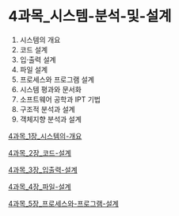 # 4과목_시스템-분석-및-설계

1. 시스템의 개요
2. 코드 설계
3. 입·출력 설계
4. 파일 설계
5. 프로세스와 프로그램 설계
6. 시스템 평과와 문서화
7. 소프트웨어 공학과 IPT 기법
8. 구조적 분석과 설계
9. 객체지향 분석과 설계

[4과목_1장_시스템의-개요](https://github.com/JuNijen/Industrial-Engineer-Information-Processing/wiki/4%EA%B3%BC%EB%AA%A9_1%EC%9E%A5_%EC%8B%9C%EC%8A%A4%ED%85%9C%EC%9D%98-%EA%B0%9C%EC%9A%94)

[4과목_2장_코드-설계](https://github.com/JuNijen/Industrial-Engineer-Information-Processing/wiki/4%EA%B3%BC%EB%AA%A9_2%EC%9E%A5_%EC%BD%94%EB%93%9C-%EC%84%A4%EA%B3%84)

[4과목_3장_입출력-설계](https://github.com/JuNijen/Industrial-Engineer-Information-Processing/wiki/4%EA%B3%BC%EB%AA%A9_3%EC%9E%A5_%EC%9E%85%EC%B6%9C%EB%A0%A5-%EC%84%A4%EA%B3%84)

[4과목_4장_파일-설계](https://github.com/JuNijen/Industrial-Engineer-Information-Processing/wiki/4%EA%B3%BC%EB%AA%A9_4%EC%9E%A5_%ED%8C%8C%EC%9D%BC-%EC%84%A4%EA%B3%84)

[4과목_5장_프로세스와-프로그램-설계](4%E1%84%80%E1%85%AA%E1%84%86%E1%85%A9%E1%86%A8_%E1%84%89%E1%85%B5%E1%84%89%E1%85%B3%E1%84%90%E1%85%A6%E1%86%B7-%E1%84%87%E1%85%AE%E1%86%AB%E1%84%89%E1%85%A5%E1%86%A8-%E1%84%86%E1%85%B5%E1%86%BE-%E1%84%89%E1%85%A5%E1%86%AF%E1%84%80%E1%85%A8%2089680d797cc648798f80ec056b65a684/4%E1%84%80%E1%85%AA%E1%84%86%E1%85%A9%E1%86%A8_5%E1%84%8C%E1%85%A1%E1%86%BC_%E1%84%91%E1%85%B3%E1%84%85%E1%85%A9%E1%84%89%E1%85%A6%E1%84%89%E1%85%B3%E1%84%8B%E1%85%AA-%E1%84%91%E1%85%B3%E1%84%85%E1%85%A9%E1%84%80%E1%85%B3%E1%84%85%E1%85%A2%E1%86%B7-%E1%84%89%E1%85%A5%E1%86%AF%E1%84%80%E1%85%A8%2048b4b045f5514d9285f1c92c74852561.md)